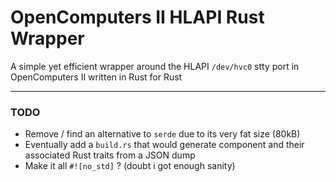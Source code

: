 # OpenComputers II HLAPI Rust Wrapper
A simple yet efficient wrapper around the HLAPI `/dev/hvc0` stty port in OpenComputers II written in Rust for Rust

---
### TODO
- Remove / find an alternative to `serde` due to its very fat size (80kB)
- Eventually add a `build.rs` that would generate component and their associated Rust traits from a JSON dump
- Make it all `#![no_std]` ? (doubt i got enough sanity)
